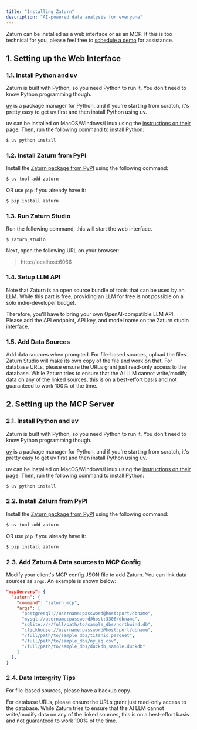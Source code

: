 ```yaml
---
title: "Installing Zaturn"
description: "AI-powered data analysis for everyone"
---
```


Zaturn can be installed as a web interface or as an MCP. If this is too technical for you, please feel free to [schedule a demo](https://cal.com/kdqed/zaturn-demo) for assistance.

## 1. Setting up the Web Interface

### 1.1. Install Python and uv

Zaturn is built with Python, so you need Python to run it. You don't need to know Python programming though.

[uv](https://github.com/astral-sh/uv) is a package manager for Python, and if you're starting from scratch, it's pretty easy to get uv first and then install Python using uv.

uv can be installed on MacOS/Windows/Linux using the [instructions on their page](https://docs.astral.sh/uv/getting-started/installation/). Then, run the following command to install Python:

```bash
$ uv python install
```

### 1.2. Install Zaturn from PyPI

Install the [Zaturn package from PyPI](https://pypi.org/project/zaturn/) using the following command:
```bash
$ uv tool add zaturn
```

OR use `pip` if you already have it:

```bash
$ pip install zaturn
```

### 1.3. Run Zaturn Studio

Run the following command, this will start the web interface.

```
$ zaturn_studio
```

Next, open the following URL on your browser:

> http://localhost:6066

### 1.4. Setup LLM API

Note that Zaturn is an open source bundle of tools that can be used by an LLM. While this part is free, providing an LLM for free is not possible on a solo indie-developer budget. 

Therefore, you'll have to bring your own OpenAI-compatible LLM API. Please add the API endpoint, API key, and model name on the Zaturn studio interface.

### 1.5. Add Data Sources

Add data sources when prompted. For file-based sources, upload the files. Zaturn Studio will make its own copy of the file and work on that. For database URLs, please ensure the URLs grant just read-only access to the database. While Zaturn tries to ensure that the AI LLM cannot write/modify data on any of the linked sources, this is on a best-effort basis and not guaranteed to work 100% of the time.


## 2. Setting up the MCP Server

### 2.1. Install Python and uv

Zaturn is built with Python, so you need Python to run it. You don't need to know Python programming though.

[uv](https://github.com/astral-sh/uv) is a package manager for Python, and if you're starting from scratch, it's pretty easy to get uv first and then install Python using uv.

uv can be installed on MacOS/Windows/Linux using the [instructions on their page](https://docs.astral.sh/uv/getting-started/installation/). Then, run the following command to install Python:

```bash
$ uv python install
```

### 2.2. Install Zaturn from PyPI

Install the [Zaturn package from PyPI](https://pypi.org/project/zaturn/) using the following command:
```bash
$ uv tool add zaturn
```

OR use `pip` if you already have it:

```bash
$ pip install zaturn
```

### 2.3. Add Zaturn & Data sources to MCP Config

Modify your client's MCP config JSON file to add Zaturn. You can link data sources as `args`. An example is shown below:

```json
"mcpServers": {
  "zaturn": {
    "command": "zaturn_mcp",
    "args": [
      "postgresql://username:password@host:port/dbname",
      "mysql://username:password@host:3306/dbname",
      "sqlite:////full/path/to/sample_dbs/northwind.db",
      "clickhouse://username:password@host:port/dbname",
      "/full/path/to/sample_dbs/titanic.parquet",
      "/full/path/to/sample_dbs/ny_aq.csv",
      "/full/path/to/sample_dbs/duckdb_sample.duckdb"
    ]
  },
}
```

### 2.4. Data Intergrity Tips

For file-based sources, please have a backup copy.

For database URLs, please ensure the URLs grant just read-only access to the database. While Zaturn tries to ensure that the AI LLM cannot write/modify data on any of the linked sources, this is on a best-effort basis and not guaranteed to work 100% of the time.


